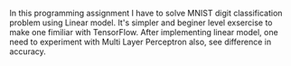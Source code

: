 In this programming assignment I have to solve MNIST digit classification problem using Linear model. It's simpler and beginer level exsercise to make one fimiliar with TensorFlow. After implementing linear model, one need to experiment with Multi Layer Perceptron also, see difference in accuracy.